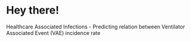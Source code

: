 # Hey there!
Healthcare Associated Infections  - Predicting relation between Ventilator Associated  Event (VAE) incidence rate

